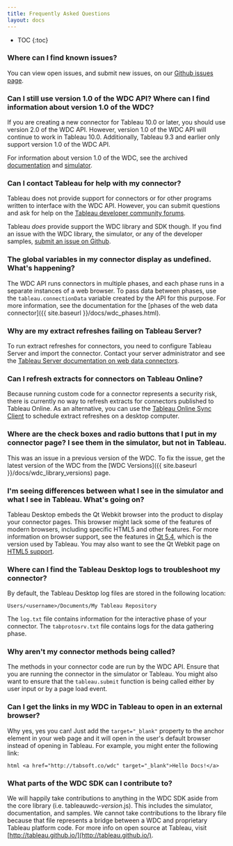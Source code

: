 ```yaml
---
title: Frequently Asked Questions
layout: docs
---
```


* TOC
{:toc}

### Where can I find known issues?

You can view open issues, and submit new issues, on our [Github issues
page](https://github.com/tableau/webdataconnector/issues).

### Can I still use version 1.0 of the WDC API? Where can I find information about version 1.0 of the WDC?

If you are creating a new connector for Tableau 10.0 or later, you should use version 2.0 of the WDC API. However,
version 1.0 of the WDC API will continue to work in Tableau 10.0. Additionally, Tableau 9.3 and earlier only support
version 1.0 of the WDC API.

For information about version 1.0 of the WDC, see the archived <a href="http://onlinehelp.tableau.com/v9.3/api/wdc/en-us/help.htm" style="text-decoration:underline;">documentation</a>
and <a href="https://github.com/tableau/webdataconnector/releases/tag/v1.1.0" style="text-decoration:underline;">simulator</a>.

### Can I contact Tableau for help with my connector?

Tableau does not provide support for connectors or for other programs written to interface with the WDC API. However,
you can submit questions and ask for help on the [Tableau developer community
forums](https://community.tableau.com/community/developers/content).

Tableau *does* provide support the WDC library and SDK though. If you find an issue with the WDC library, the simulator,
or any of the developer samples, [submit an issue on Github](https://github.com/tableau/webdataconnector/issues).

### The global variables in my connector display as undefined. What's happening?

The WDC API runs connectors in multiple phases, and each phase runs in a separate instances of a web browser. To pass
data between phases, use the `tableau.connectionData` variable created by the API for this purpose. For more
information, see the documentation for the [phases of the web data connector]({{ site.baseurl }}/docs/wdc_phases.html).

### Why are my extract refreshes failing on Tableau Server?

To run extract refreshes for connectors, you need to configure Tableau Server and import the connector. Contact your
server administrator and see the [Tableau Server documentation on web data
connectors](http://onlinehelp.tableau.com/v0.0/server/en-us/help.htm#datasource_wdc.htm).

### Can I refresh extracts for connectors on Tableau Online?

Because running custom code for a connector represents a security risk, there is currently no way to refresh extracts
for connectors published to Tableau Online. As an alternative, you can use the [Tableau Online Sync
Client](https://onlinehelp.tableau.com/current/online/en-us/to_sync_local_data.htm) to schedule extract refreshes on a
desktop computer.

### Where are the check boxes and radio buttons that I put in my connector page? I see them in the simulator, but not in Tableau.

This was an issue in a previous version of the WDC. To fix the issue, get the latest version of the WDC from the [WDC
Versions]({{ site.baseurl }}/docs/wdc_library_versions) page.

### I'm seeing differences between what I see in the simulator and what I see in Tableau. What's going on?

Tableau Desktop embeds the Qt Webkit browser into the product to display your connector pages. This browser might lack
some of the features of modern browsers, including specific HTML5 and other features. For more information on browser
support, see the features in [Qt 5.4](https://wiki.qt.io/New_Features_in_Qt_5.4), which is the version used by Tableau.
You may also want to see the Qt Webkit page on [HTML5 support](https://wiki.qt.io/Qt_Webkit_HTML5_Score).

### Where can I find the Tableau Desktop logs to troubleshoot my connector?

By default, the Tableau Desktop log files are stored in the following location:

```
Users/<username>/Documents/My Tableau Repository
```

The `log.txt` file contains information for the interactive phase of your connector. The `tabprotosrv.txt` file contains
logs for the data gathering phase.

### Why aren't my connector methods being called?

The methods in your connector code are run by the WDC API. Ensure that you are running the connector in the simulator or
Tableau. You might also want to ensure that the `tableau.submit` function is being called either by user input or by a
page load event.

### Can I get the links in my WDC in Tableau to open in an external browser?

Why yes, yes you can! Just add the
`target="_blank"` property to the anchor element in your web page and it will open in the user's default browser instead
of opening in Tableau. For example, you might enter the following link:

```
html <a href="http://tabsoft.co/wdc" target="_blank">Hello Docs!</a>
```

### What parts of the WDC SDK can I contribute to?

We will happily take contributions to anything in the WDC SDK aside
from the core library (i.e.  tableauwdc-*version*.js).  This includes the simulator, documentation, and samples.  We
cannot take contributions to the library file because that file represents a bridge between a WDC and proprietary
Tableau platform code.  For more info on open source at Tableau, visit
[http://tableau.github.io/](http://tableau.github.io/).

